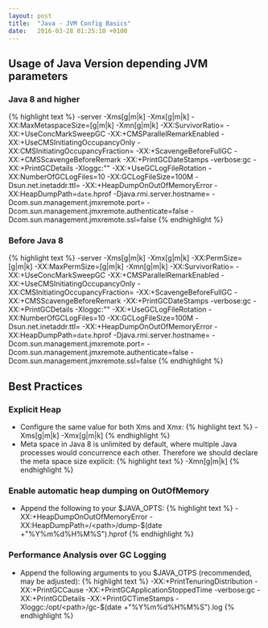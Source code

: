 ```yaml
---
layout: post
title:  "Java - JVM Config Basics"
date:   2016-03-28 01:25:10 +0100
---
```


## Usage of Java Version depending JVM parameters

### Java 8 and higher

{% highlight text %}
-server
-Xms<heap size>[g|m|k] -Xmx<heap size>[g|m|k]
-XX:MaxMetaspaceSize=<metaspace size>[g|m|k]
-Xmn<young size>[g|m|k]
-XX:SurvivorRatio=<ratio>
-XX:+UseConcMarkSweepGC -XX:+CMSParallelRemarkEnabled
-XX:+UseCMSInitiatingOccupancyOnly -XX:CMSInitiatingOccupancyFraction=<percent>
-XX:+ScavengeBeforeFullGC -XX:+CMSScavengeBeforeRemark
-XX:+PrintGCDateStamps -verbose:gc -XX:+PrintGCDetails -Xloggc:"<path to log>"
-XX:+UseGCLogFileRotation -XX:NumberOfGCLogFiles=10 -XX:GCLogFileSize=100M
-Dsun.net.inetaddr.ttl=<TTL in seconds>
-XX:+HeapDumpOnOutOfMemoryError -XX:HeapDumpPath=<path to dump>`date`.hprof
-Djava.rmi.server.hostname=<external IP>
-Dcom.sun.management.jmxremote.port=<port>
-Dcom.sun.management.jmxremote.authenticate=false
-Dcom.sun.management.jmxremote.ssl=false
{% endhighlight %}

### Before Java 8

{% highlight text %}
-server
-Xms<heap size>[g|m|k] -Xmx<heap size>[g|m|k]
-XX:PermSize=<perm gen size>[g|m|k] -XX:MaxPermSize=<perm gen size>[g|m|k]
-Xmn<young size>[g|m|k]
-XX:SurvivorRatio=<ratio>
-XX:+UseConcMarkSweepGC -XX:+CMSParallelRemarkEnabled
-XX:+UseCMSInitiatingOccupancyOnly -XX:CMSInitiatingOccupancyFraction=<percent>
-XX:+ScavengeBeforeFullGC -XX:+CMSScavengeBeforeRemark
-XX:+PrintGCDateStamps -verbose:gc -XX:+PrintGCDetails -Xloggc:"<path to log>"
-XX:+UseGCLogFileRotation -XX:NumberOfGCLogFiles=10 -XX:GCLogFileSize=100M
-Dsun.net.inetaddr.ttl=<TTL in seconds>
-XX:+HeapDumpOnOutOfMemoryError -XX:HeapDumpPath=<path to dump>`date`.hprof
-Djava.rmi.server.hostname=<external IP>
-Dcom.sun.management.jmxremote.port=<port>
-Dcom.sun.management.jmxremote.authenticate=false
-Dcom.sun.management.jmxremote.ssl=false
{% endhighlight %}

## Best Practices

### Explicit Heap

* Configure the same value for both Xms and Xmx:
{% highlight text %}
  -Xms<heap size>[g|m|k] -Xmx<heap size>[g|m|k]
{% endhighlight %}
* Meta space in Java 8 is unlimited by default, where multiple Java processes would concurrence each other. Therefore we should declare the meta space size explicit:
{% highlight text %}
  -Xmn<young size>[g|m|k]
{% endhighlight %}

### Enable automatic heap dumping on OutOfMemory

* Append the following to your $JAVA_OPTS:
{% highlight text %}
  -XX:+HeapDumpOnOutOfMemoryError -XX:HeapDumpPath=/<path>/dump-$(date +"%Y%m%d%H%M%S").hprof
{% endhighlight %}

### Performance Analysis over GC Logging

* Append the following arguments to you $JAVA_OTPS (recommended, may be adjusted):
{% highlight text %}
  -XX:+PrintTenuringDistribution -XX:+PrintGCCause -XX:+PrintGCApplicationStoppedTime -verbose:gc -XX:+PrintGCDetails -XX:+PrintGCTimeStamps -Xloggc:/opt/<path>/gc-$(date +"%Y%m%d%H%M%S").log
{% endhighlight %}
